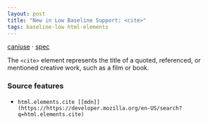 ```yaml
---
layout: post
title: "New in Low Baseline Support: <cite>"
tags: baseline-low html-elements
---
```


[caniuse](https://caniuse.com/?search=cite) · [spec](https://html.spec.whatwg.org/multipage/text-level-semantics.html#the-cite-element)

The `<cite>` element represents the title of a quoted, referenced, or mentioned creative work, such as a film or book.

### Source features

- ``html.elements.cite [[mdn]](https://https://developer.mozilla.org/en-US/search?q=html.elements.cite)``
